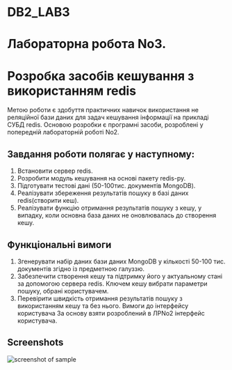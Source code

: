 # DB2_LAB3
Лабораторна робота No3.
=====================
Розробка засобів кешування з використанням redis
=====================
Метою роботи є здобуття практичних навичок використання не реляційної бази даних для задач кешування інформації на прикладі СУБД 
redis. Основою розробки є програмні засоби, розроблені у попередній лабораторній роботі No2.

Завдання роботи полягає у наступному:
-----------------------------------
1. Встановити сервер redis.
2. Розробити модуль кешування на основі пакету redis-py.
3. Підготувати тестові дані (50-100тис. документів MongoDB).
4. Реалізувати збереження результатів пошуку в базі даних redis(створити кеш).
5. Реалізувати функцію отримання результатів пошуку з кешу, у випадку, коли основна база даних не оновлювалась до створення кешу.

Функціональні вимоги
-----------------------------------
1. Згенерувати набір даних бази даних MongoDB у кількості 50-100 тис. документів згідно із предметною галуззю.
2. Забезпечити створення кешу та підтримку його у актуальному стані за допомогою сервера redis. Ключем кешу вибрати параметри пошуку, 
обрані користувачем.
3. Перевірити швидкість отримання результатів пошуку з використанням кешу та без нього. Вимоги до інтерфейсу користувача За основу взяти розроблений в 
ЛРNo2 інтерфейс користувача.

Screenshots
-----------------------------------
![screenshot of sample](http://itmages.ru/image/view/5211128/8f3febf9)
